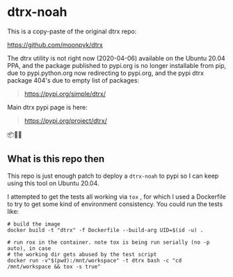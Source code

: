 # dtrx-noah

This is a copy-paste of the original dtrx repo:

https://github.com/moonpyk/dtrx

The dtrx utility is not right now (2020-04-06) available on the Ubuntu 20.04
PPA, and the package published to pypi.org is no longer installable from pip,
due to pypi.python.org now redirecting to pypi.org, and the pypi dtrx package
404's due to empty list of packages:

> https://pypi.org/simple/dtrx/

Main dtrx pypi page is here:

> https://pypi.org/project/dtrx/

📦🐍🌀

## What is this repo then

This repo is just enough patch to deploy a `dtrx-noah` to pypi so I can keep
using this tool on Ubuntu 20.04.

I attempted to get the tests all working via `tox` , for which I used a
Dockerfile to try to get some kind of environment consistency. You could run the
tests like:

```shell
# build the image
docker build -t "dtrx" -f Dockerfile --build-arg UID=$(id -u) .

# run rox in the container. note tox is being run serially (no -p auto), in case
# the working dir gets abused by the test script
docker run -v"$(pwd):/mnt/workspace" -t dtrx bash -c "cd /mnt/workspace && tox -s true"
```

